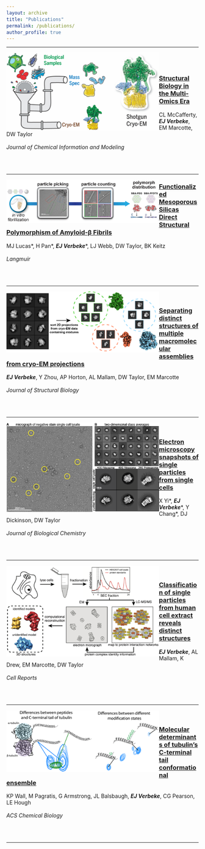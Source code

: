 ```yaml
---
layout: archive
title: "Publications"
permalink: /publications/
author_profile: true
---
```


------


<img src="../images/JCIM_2020_abstract.jpeg" align=left width="400"/>  

<br/><br/>

### [Structural Biology in the Multi-Omics Era](https://pubs.acs.org/doi/abs/10.1021/acs.jcim.9b01164)  
CL McCafferty, ***EJ Verbeke***, EM Marcotte, DW Taylor  
<br/>
*Journal of Chemical Information and Modeling*

<br clear="left"/><br/>


------


<img src="../images/Langmuir_2020_abstract.gif" align=left width="400"/>  


### [Functionalized Mesoporous Silicas Direct Structural Polymorphism of Amyloid-β Fibrils](https://pubs.acs.org/doi/abs/10.1021/acs.langmuir.0c00827)  
MJ Lucas\*, H Pan\*, ***EJ Verbeke****, LJ Webb, DW Taylor, BK Keitz  
<br/>
*Langmuir*

<br clear="left"/><br/>


------


<img src="../images/JSB_2020_abstract.png" align=left width="400"/>  

<br/>

### [Separating distinct structures of multiple macromolecular assemblies from cryo-EM projections](https://doi.org/10.1016/j.jsb.2019.107416)  
***EJ Verbeke***, Y Zhou, AP Horton, AL Mallam, DW Taylor, EM Marcotte  
<br/>
*Journal of Structural Biology*  

<br clear="left"/><br/>

 
------


<img src="../images/JBC_2019_fig2.png" align=left width="400"/>  

<br/>

### [Electron microscopy snapshots of single particles from single cells](https://www.jbc.org/content/294/5/1602.short)  
X Yi\*, ***EJ Verbeke****, Y Chang\*, DJ Dickinson, DW Taylor  
<br/>
*Journal of Biological Chemistry*

<br clear="left"/><br/>


------


<img src="../images/CellRep_2018_Fig1.png" align=left width="400"/>  

<br/>

### [Classification of single particles from human cell extract reveals distinct structures](https://doi.org/10.1016/j.celrep.2018.06.022)  
***EJ Verbeke***, AL Mallam, K Drew, EM Marcotte, DW Taylor  
<br/>
*Cell Reports*  

<br clear="left"/><br/>


------


<img src="../images/ACS_2016_abstract.gif" align=left width="400"/>  

<br/>

### [Molecular determinants of tubulin’s C-terminal tail conformational ensemble](https://doi.org/10.1021/acschembio.6b00507)  
KP Wall, M Pagratis, G Armstrong, JL Balsbaugh, ***EJ Verbeke***, CG Pearson, LE Hough  
<br/>
*ACS Chemical Biology*  

<br clear="left"/><br/>


------